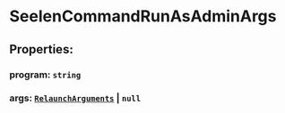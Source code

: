 # **SeelenCommandRunAsAdminArgs**
## **Properties**:
### program: `string`
### args: [`RelaunchArguments`](./RelaunchArguments) | `null`